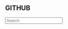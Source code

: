 <!-- @format -->

<!DOCTYPE html>
<html lang="en">
  <head>
    <meta charset="UTF-8" />
    <meta http-equiv="X-UA-Compatible" content="IE=edge" />
    <meta name="viewport" content="width=device-width, initial-scale=1.0" />
    <title>Github Profile Page Design</title>
    <link rel="stylesheet" href="style.css" />
    <script
      src="https://kit.fontawesome.com/fef272fe1f.js"
      crossorigin="anonymous"
    ></script>
  </head>
  <body>
    <nav>
      <i class="fab fa-github fa-2x"></i>
      <h2>GITHUB</h2>
    </nav>
    <main>
      <aside></aside>
      <article>
        <section>
          <input type="text" placeholder="Search" />
        </section>
        <section class="card-section">
          <div class="card"></div>
          <div class="card"></div>
          <div class="card"></div>
        </section>
        <section id="summary-section"></section>
      </article>
    </main>
  </body>
</html>
